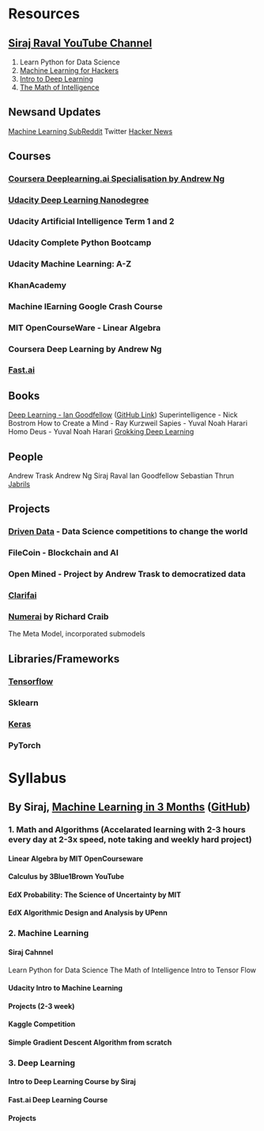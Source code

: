 # Resources
## [Siraj Raval YouTube Channel](https://www.youtube.com/c/sirajraval)
1. Learn Python for Data Science
2. [Machine Learning for Hackers](https://www.youtube.com/playlist?list=PL2-dafEMk2A4ut2pyv0fSIXqOzXtBGkLj)
3. [Intro to Deep Learning](https://www.youtube.com/playlist?list=PL2-dafEMk2A7YdKv4XfKpfbTH5z6rEEj3)
4. [The Math of Intelligence](https://www.youtube.com/playlist?list=PL2-dafEMk2A7mu0bSksCGMJEmeddU_H4D)

## Newsand Updates
[Machine Learning SubReddit](https://www.reddit.com/r/MachineLearning/)
Twitter
[Hacker News](https://news.ycombinator.com/jobs)

## Courses
### [Coursera Deeplearning.ai Specialisation by Andrew Ng](https://www.deeplearning.ai/)
### [Udacity Deep Learning Nanodegree](https://eu.udacity.com/course/deep-learning-nanodegree--nd101)
### Udacity Artificial Intelligence Term 1 and 2
### Udacity Complete Python Bootcamp
### Udacity Machine Learning: A-Z
### KhanAcademy
### Machine lEarning Google Crash Course
### MIT OpenCourseWare - Linear Algebra
### Coursera Deep Learning by Andrew Ng
### [Fast.ai](www.fast.ai)


## Books
[Deep Learning - Ian Goodfellow](http://www.deeplearningbook.org/) ([GitHub Link](https://github.com/janishar/mit-deep-learning-book-pdf))
Superintelligence - Nick Bostrom
How to Create a Mind - Ray Kurzweil
Sapies - Yuval Noah Harari
Homo Deus - Yuval Noah Harari
[Grokking Deep Learning](https://www.manning.com/books/grokking-deep-learning?a_aid=grokkingdl&a_bid=32715258)

## People
Andrew Trask
Andrew Ng
Siraj Raval
Ian Goodfellow
Sebastian Thrun
[Jabrils](https://www.youtube.com/channel/UCQALLeQPoZdZC4JNUboVEUg)

## Projects
### [Driven Data](https://www.drivendata.org/) - Data Science competitions to change the world
### FileCoin - Blockchain and AI
### Open Mined - Project by Andrew Trask to democratized data
### [Clarifai](https://clarifai.com/)
### [Numerai](https://numer.ai/) by Richard Craib
The Meta Model, incorporated submodels


## Libraries/Frameworks
### [Tensorflow](https://www.tensorflow.org/tutorials/)
### Sklearn
### [Keras](https://keras.io/)
### PyTorch

# Syllabus
## By Siraj, [Machine Learning in 3 Months](https://www.youtube.com/watch?v=Cr6VqTRO1v0) ([GitHub](https://github.com/llSourcell/Learn_Machine_Learning_in_3_Months))
### 1. Math and Algorithms (Accelarated learning with 2-3 hours every day at 2-3x speed, note taking and weekly hard project)
#### Linear Algebra by MIT OpenCourseware
#### Calculus by 3Blue1Brown YouTube
#### EdX Probability: The Science of Uncertainty by MIT
#### EdX Algorithmic Design and Analysis by UPenn
### 2. Machine Learning
#### Siraj Cahnnel
Learn Python for Data Science
The Math of Intelligence
Intro to Tensor Flow
#### Udacity Intro to Machine Learning
#### Projects (2-3 week)
#### Kaggle Competition
#### Simple Gradient Descent Algorithm from scratch
### 3. Deep Learning
#### Intro to Deep Learning Course by Siraj
#### Fast.ai Deep Learning Course
#### Projects
